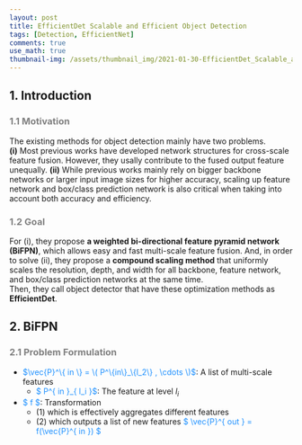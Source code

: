 ```yaml
---
layout: post
title: EfficientDet Scalable and Efficient Object Detection
tags: [Detection, EfficientNet]
comments: true
use_math: true
thumbnail-img: /assets/thumbnail_img/2021-01-30-EfficientDet_Scalable_and_Efficient_Object_Detection/post.PNG
---
```


## 1. Introduction   
### <span style="color:gray"> 1.1 Motivation </span>

The existing methods for object detection mainly have two problems.  
**(i)** Most previous works have developed network structures for cross-scale feature fusion. However, they usally contribute to the fused output feature unequally.  **(ii)** While previous works mainly rely on bigger backbone networks or larger input image sizes for higher accuracy, scaling up feature network and box/class prediction network is also critical when taking into account both accuracy and efficiency. 

### <span style="color:gray"> 1.2 Goal </span>

For (i), they propose **a weighted bi-directional feature pyramid network (BiFPN)**, which allows easy and fast multi-scale feature fusion. And, in order to solve (ii), they propose a **compound scaling method** that uniformly scales the resolution, depth, and width for all backbone, feature network, and box/class prediction networks at the same time.  
Then, they call object detector that have these optimization methods as **EfficientDet**.


## 2. BiFPN

### <span style="color:gray"> 2.1 Problem Formulation </span>

- <span style="color:DodgerBlue">$\vec{P}^\{ in \} = \( P^\{in\}_\{l_2\} , \cdots \)$</span>: A list of multi-scale features
	- <span style="color:DodgerBlue">$ P^\{ in \}_\{ l_i \}$</span>: The feature at level $l_i$
- <span style="color:DodgerBlue">$ f $</span>: Transformation
	- (1) which is effectively aggregates different features
	- (2) which outputs a list of new features <span style="color:DodgerBlue">$ \vec{P}^\{ out \} = f(\vec{P}^\{ in \}) $</span>
